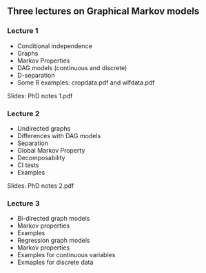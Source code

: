 ## Three lectures on Graphical Markov models

###  Lecture 1
- Conditional independence
- Graphs
- Markov Properties
- DAG models (continuous and discrete)
- D-separation
- Some R examples: cropdata.pdf and wlfdata.pdf

Slides: PhD notes 1.pdf

### Lecture 2
- Undirected graphs
- Differences with DAG models
- Separation 
- Global Markov Property 
- Decomposability
- CI tests
- Examples

Slides: PhD notes 2.pdf

### Lecture 3
- Bi-directed graph models
- Markov properties
- Examples
- Regression graph models
- Markov properties
- Examples for continuous variables
- Exmaples for discrete data
